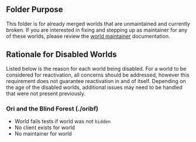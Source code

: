 ## Folder Purpose

This folder is for already merged worlds that are unmaintained and currently broken. If you are interested in fixing and
stepping up as maintainer for any of these worlds, please review the [world maintainer](/docs/world%20maintainer.md)
documentation.

## Rationale for Disabled Worlds

Listed below is the reason for each world being disabled. For a world to be considered for reactivation, all concerns
should be addressed, however this requirement does not guarantee reactivation in and of itself. Depending on the age 
of the disabled worlds, additional issues may need to be handled that were not present previously.


### Ori and the Blind Forest (./oribf) 

  * World fails tests if world was not `hidden`
  * No client exists for world
  * No maintainer for world
